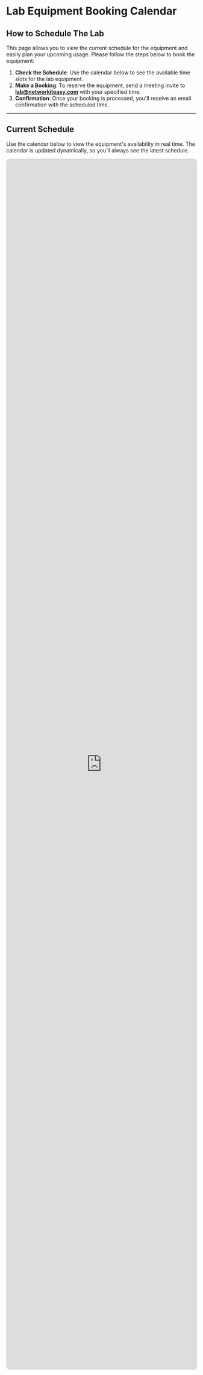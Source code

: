 # Lab Equipment Booking Calendar

## How to Schedule The Lab

This page allows you to view the current schedule for the equipment and easily plan your upcoming usage. Please follow the steps below to book the equipment:

1. **Check the Schedule**: Use the calendar below to see the available time slots for the lab equipment.
2. **Make a Booking**: To reserve the equipment, send a meeting invite to **lab@networkiteasy.com** with your specified time.
3. **Confirmation**: Once your booking is processed, you'll receive an email confirmation with the scheduled time.

---

## Current Schedule

Use the calendar below to view the equipment's availability in real time. The calendar is updated dynamically, so you’ll always see the latest schedule.

<!-- Embed the shared calendar as a responsive iframe -->
<iframe 
    src="https://outlook.office365.com/calendar/published/d7a07b9d64ae4b80a00bba6d131e6a49@networkiteasy.com/e040b94307f84221943d0169550399343907852185643503441/calendar.html" 
    style="width: 100%; height: 80vh; border: 1px solid #ccc; border-radius: 8px;" 
    frameborder="0" 
    allowfullscreen>
</iframe>
